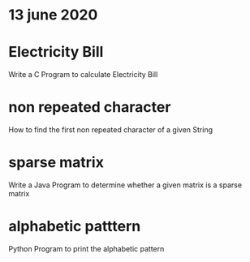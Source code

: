 # 13 june 2020

# Electricity Bill
   Write a C Program to calculate Electricity Bill
   
# non repeated character
   How to find the first non repeated character of a given String

# sparse matrix
   Write a Java Program to determine whether a given matrix is a sparse matrix

# alphabetic patttern
   Python Program to print the alphabetic pattern

